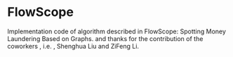 # FlowScope
Implementation code of algorithm described in FlowScope: Spotting Money Laundering Based on Graphs. and thanks for the contribution of the coworkers , i.e. , Shenghua Liu and ZiFeng Li.
